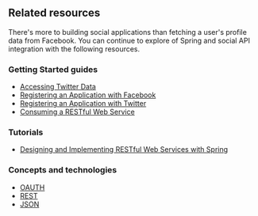 ## Related resources

There's more to building social applications than fetching a user's profile data from Facebook. You can continue to explore of Spring and social API integration with the following resources.

### Getting Started guides

* [Accessing Twitter Data][gs-accessing-twitter]
* [Registering an Application with Facebook][gs-register-facebook-app]
* [Registering an Application with Twitter][gs-register-twitter-app]
* [Consuming a RESTful Web Service][gs-consuming-rest]

[gs-accessing-twitter]: /guides/gs/accessing-twitter/
[gs-register-facebook-app]: /guides/gs/register-facebook-app/
[gs-register-twitter-app]: /guides/gs/register-twitter-app/
[gs-consuming-rest]: /guides/gs/consuming-rest/

### Tutorials

* [Designing and Implementing RESTful Web Services with Spring][tut-rest]

[tut-rest]: /guides/tutorials/rest

### Concepts and technologies

* [OAUTH][u-oauth]
* [REST][u-rest]
* [JSON][u-json]

[u-oauth]: /understanding/OAuth
[u-rest]: /understanding/REST
[u-json]: /understanding/JSON
